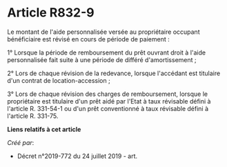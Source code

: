 # Article R832-9

Le montant de l'aide personnalisée versée au propriétaire occupant bénéficiaire est révisé en cours de période de paiement :

1° Lorsque la période de remboursement du prêt ouvrant droit à l'aide personnalisée fait suite à une période de différé
d'amortissement ;

2° Lors de chaque révision de la redevance, lorsque l'accédant est titulaire d'un contrat de location-accession ;

3° Lors de chaque révision des charges de remboursement, lorsque le propriétaire est titulaire d'un prêt aidé par l'Etat à
taux révisable défini à l'article R. 331-54-1 ou d'un prêt conventionné à taux révisable défini à l'article R. 331-75.

**Liens relatifs à cet article**

_Créé par_:

  - Décret n°2019-772 du 24 juillet 2019 - art.
